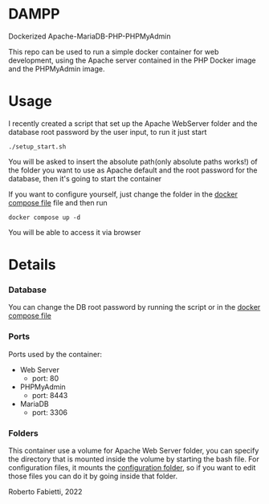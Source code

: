 # DAMPP
Dockerized Apache-MariaDB-PHP-PHPMyAdmin

This repo can be used to run a simple docker container for web development, using the Apache server contained in the PHP Docker image and the PHPMyAdmin image.

# Usage
I recently created a script that set up the Apache WebServer folder and the database root password by the user input, to run it just start 
```
./setup_start.sh
```

You will be asked to insert the absolute path(only absolute paths works!) of the folder you want to use as Apache default and the root password for the database, then it's going to start the container

If you want to configure yourself, just change the folder in the [docker compose file](docker-compose.yml)
file and then run 
```
docker compose up -d
```

You will be able to access it via browser

# Details
### Database
You can change the DB root password by running the script or in the [docker compose file](docker-compose.yml)
### Ports
Ports used by the container:

* Web Server
    * port: 80
* PHPMyAdmin 
    * port: 8443
* MariaDB
    * port: 3306

### Folders
This container use a volume for Apache Web Server folder, you can specify the directory that is mounted inside the volume by starting the bash file.
For configuration files, it mounts the [configuration folder](.conf), so if you want to edit those files you can do it by going inside that folder.

Roberto Fabietti, 2022
